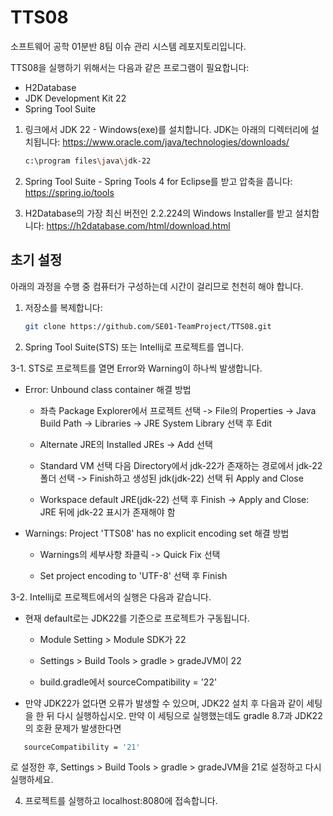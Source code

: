 # TTS08
소프트웨어 공학 01분반 8팀 이슈 관리 시스템 레포지토리입니다.

TTS08을 실행하기 위해서는 다음과 같은 프로그램이 필요합니다:
 - H2Database
 - JDK Development Kit 22
 - Spring Tool Suite

1. 링크에서 JDK 22 - Windows(exe)를 설치합니다. JDK는 아래의 디렉터리에 설치됩니다: https://www.oracle.com/java/technologies/downloads/

   ```sh
   c:\program files\java\jdk-22
   ```

2. Spring Tool Suite - Spring Tools 4 for Eclipse를 받고 압축을 풉니다: https://spring.io/tools

3. H2Database의 가장 최신 버전인 2.2.224의 Windows Installer를 받고 설치합니다: https://h2database.com/html/download.html

## 초기 설정

아래의 과정을 수행 중 컴퓨터가 구성하는데 시간이 걸리므로 천천히 해야 합니다.

1. 저장소를 복제합니다:

   ```sh
   git clone https://github.com/SE01-TeamProject/TTS08.git
   ```

2. Spring Tool Suite(STS) 또는 Intellij로 프로젝트를 엽니다.

3-1. STS로 프로젝트를 열면 Error와 Warning이 하나씩 발생합니다. 

- Error: Unbound class container 해결 방법

   - 좌측 Package Explorer에서 프로젝트 선택 -> File의 Properties -> Java Build Path -> Libraries -> JRE System Library 선택 후 Edit
 
   - Alternate JRE의 Installed JREs -> Add 선택
 
   - Standard VM 선택 다음 Directory에서 jdk-22가 존재하는 경로에서 jdk-22 폴더 선택 -> Finish하고 생성된 jdk(jdk-22) 선택 뒤 Apply and Close

   - Workspace default JRE(jdk-22) 선택 후 Finish -> Apply and Close: JRE 뒤에 jdk-22 표시가 존재해야 함

- Warnings: Project 'TTS08' has no explicit encoding set 해결 방법

   - Warnings의 세부사항 좌클릭 -> Quick Fix 선택

   - Set project encoding to 'UTF-8' 선택 후 Finish

3-2. Intellij로 프로젝트에서의 실행은 다음과 같습니다.    

- 현재 default로는 JDK22를 기준으로 프로젝트가 구동됩니다.

    - Module Setting > Module SDK가 22
      
    - Settings > Build Tools > gradle > gradeJVM이 22
      
    - build.gradle에서 sourceCompatibility = '22'
      
- 만약 JDK22가 없다면 오류가 발생할 수 있으며, JDK22 설치 후 다음과 같이 세팅을 한 뒤 다시 실행하십시오. 만약 이 세팅으로 실행했는데도 gradle 8.7과 JDK22의 호환 문제가 발생한다면   
```sh
   sourceCompatibility = '21'
   ```
로 설정한 후, Settings > Build Tools > gradle > gradeJVM을 21로 설정하고 다시 실행하세요.

4. 프로젝트를 실행하고 localhost:8080에 접속합니다.
